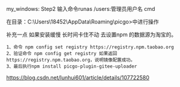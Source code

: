 my_windows:
Step2 输入命令runas /users:管理员用户名 cmd

在目录：C:\Users\18452\AppData\Roaming\picgo>中进行操作

补充一点 如果安装缓慢 长时间卡住不动 去设置npm 的数据源为淘宝的。
```
1、命令 npm config set registry https://registry.npm.taobao.org
2、验证命令 npm config get registry 如果返回 https://registry.npm.taobao.org，说明镜像配置成功。
3、最后执行npm install picgo-plugin-gitee-uploader
```


https://blog.csdn.net/lunhui601/article/details/107722580
